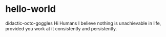 # hello-world
didactic-octo-goggles
Hi Humans
I believe nothing is unachievable in life, provided you work at it consistently and persistently.
